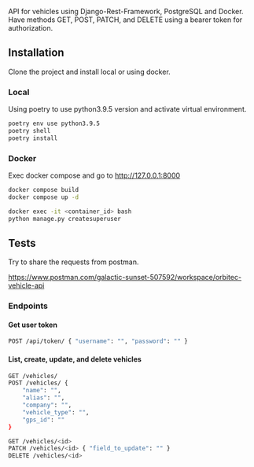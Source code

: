 API for vehicles using Django-Rest-Framework, PostgreSQL and Docker.
Have methods GET, POST, PATCH, and DELETE using a bearer token for authorization.

## Installation

Clone the project and install local or using docker.

### Local

Using poetry to use python3.9.5 version and activate virtual environment.

```bash
poetry env use python3.9.5
poetry shell
poetry install
```

### Docker

Exec docker compose and go to http://127.0.0.1:8000

```bash
docker compose build
docker compose up -d

docker exec -it <container_id> bash
python manage.py createsuperuser
```

## Tests

Try to share the requests from postman.

https://www.postman.com/galactic-sunset-507592/workspace/orbitec-vehicle-api

### Endpoints

#### Get user token

```bash
POST /api/token/ { "username": "", "password": "" }
```

#### List, create, update, and delete vehicles

```bash
GET /vehicles/
POST /vehicles/ {
    "name": "",
    "alias": "",
    "company": "",
    "vehicle_type": "",
    "gps_id": ""
}

GET /vehicles/<id> 
PATCH /vehicles/<id> { "field_to_update": "" }
DELETE /vehicles/<id>
```
